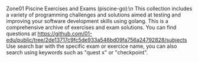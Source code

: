 Zone01 Piscine Exercises and Exams (piscine-go):\n
This collection includes a variety of programming challenges and solutions aimed at testing and improving your software development skills using golang.
This is a comprehensive archive of exercises and exam solutions. You can find questions at https://github.com/01-edu/public/tree/2de13717c9fc5de933a546bd09fa756a24792828/subjects
Use search bar with the specific exam or exercice name, you can also search using keywords such as "quest x" or "checkpoint".
